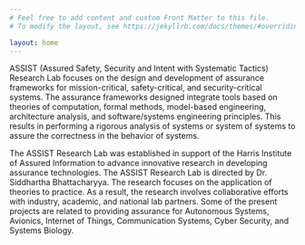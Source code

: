 ```yaml
---
# Feel free to add content and custom Front Matter to this file.
# To modify the layout, see https://jekyllrb.com/docs/themes/#overriding-theme-defaults

layout: home
---
```

ASSIST (Assured Safety, Security and Intent with Systematic Tactics) Research Lab focuses on the design and development of assurance frameworks for mission-critical, safety-critical, and security-critical systems. The assurance frameworks designed integrate tools based on theories of computation, formal methods, model-based engineering, architecture analysis, and software/systems engineering principles. This results in performing a rigorous analysis of systems or system of systems to assure the correctness in the behavior of systems.

The ASSIST Research Lab was established in support of the Harris Institute of Assured Information to advance innovative research in developing assurance technologies. The ASSIST Research Lab is directed by Dr. Siddhartha Bhattacharyya. The research focuses on the application of theories to practice. As a result, the research involves collaborative efforts with industry, academic, and national lab partners. Some of the present projects are related to providing assurance for Autonomous Systems, Avionics, Internet of Things, Communication Systems, Cyber Security, and Systems Biology.

